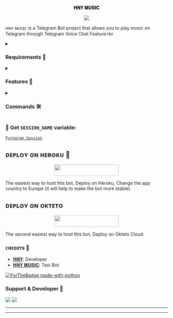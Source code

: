 <p align="center">
    <br><b>𝐇𝐍𝐘 𝐌𝐔𝐒𝐈𝐂</b><br>
</p>
<p align="center"><a href="https://t.me/CHATROOM_XD"><img src="https://telegra.ph/file/8cbec9abf07b4906e94c7.jpg"></a></p>

ʜɴʏ ᴍᴜꜱɪᴄ is a Telegram Bot project that allows you to play music on Telegram through Telegram Voice Chat Feature</b><br

<details>
<summary><h3> Requirements 📝</h3></summary>

- FFmpeg
- NodeJS [nodesource.com](https://nodesource.com/)
- Python 3.7 or higher
- [PyTgCalls](https://github.com/pytgcalls/pytgcalls)
</details>

<details>
<summary><h3> Features 🔮</h3></summary>

- Yt-dL Fix
- Updated Plug-in
- Super Fast Bot
- No Lag Hang
- Fast Download Song From Server
- Program Updated
- Smooth Player
</details>

<details>
<summary><h3> Commands 🛠</h3></summary> 

- `/play <song name>` - play song you requested
- `/song <song name>` - download songs you want quickly
- `/ping` - Bot Online or Offine

#### Admins Only 👷‍♂️
- `/pause` - pause song play
- `/resume` - resume song play
- `/skip` - play next song
- `/end` - stop music play
</details>

### 🧪 Get `SESSION_NAME` variable:

[``Pyrogram Session``](https://telegram.me/StringGeneratorRobot)

## ᴅᴇᴩʟᴏʏ ᴏɴ ʜᴇʀᴏᴋᴜ 🚀

<p align="center"><a href="https://heroku.com/deploy?template=https://github.com/adarsh15578/Musicbot"> <img src="https://img.shields.io/badge/Deploy%20To%20Heroku-black?style=for-the-badge&logo=heroku" width="200" height="35.45"/></a></p>
The easiest way to host this bot, Deploy on Heroku, Change the app country to Europe (it will help to make the bot more stable).

## ᴅᴇᴩʟᴏʏ ᴏɴ ᴏᴋᴛᴇᴛᴏ

<p align="center"><a href="https://cloud.okteto.com/deploy?repository=https://github.com/adarsh15578/Musicbot"><img src="https://img.shields.io/badge/Deploy%20To%20Okteto-informational?style=for-the-badge&logo=Okteto" width="200" height="35.45"/></a></p>
The second easiest way to host this bot, Deploy on Okteto Cloud

### ᴄʀᴇᴅɪᴛs 💖
- [𝐇𝐍𝐘](https://tm.me/hnyop): Developer
- [𝐇𝐍𝐘 𝐌𝐔𝐒𝐈𝐂](https://telegram.me/HNYxBOT): Test Bot

[![ForTheBadge made-with-python](http://ForTheBadge.com/images/badges/made-with-python.svg)](https://www.python.org/)

### Support & Developer 🎑
<a href="https://telegram.me/CHATROOM_XD"><img src="https://img.shields.io/badge/-Support%20Group-blue.svg?style=for-the-badge&logo=Telegram"></a>
<a href="https://telegram.me/HNYOP"><img src="https://img.shields.io/badge/%20Developer-blue.svg?style=for-the-badge&logo=Telegram"></a>

------------------------------------------------
-------------------------------------------------
